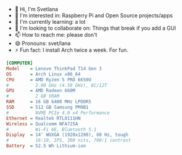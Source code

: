 - 👋 Hi, I'm Svetlana
- 👀 I'm interested in: Raspberry Pi and Open Source projects/apps
- 🌱 I'm currently learning: a lot
- 💞️ I'm looking to collaborate on: Things that break if you add a GUI
- 📫 How to reach me: please don't
- 😄 Pronouns: svet/lana
- ⚡ Fun fact: I install Arch twice a week. For fun.

```ini
[COMPUTER]
Model    = Lenovo ThinkPad T14 Gen 3
OS       = Arch Linux x86_64
CPU      = AMD Ryzen 5 PRO 6650U
#          2.90 GHz (4.59 GHz), 6C/12T
GPU      = AMD Radeon 660M
#          2 GB VRAM
RAM      = 16 GB 6400 MHz LPDDR5
SSD      = 512 GB Samsung PM9B1
#          NVME PCIe 4.0 x4 Performance
Ethernet = Realtek RTL8111HN
Wireless = Qualcomm NFA725A
#          Wi-Fi 6E, Bluetooth 5.1
Display  = 14″ WUXGA (1920x1200), 60 Hz, tough
#          16:10, IPS, 300 nits, 700:1 contrast
Battery  = 52.5 Wh Lithium-ion
```

<!---
svetixoxo/svetixoxo is a ✨ special ✨ repository because its `README.md` (this file) appears on your GitHub profile.
You can click the Preview link to take a look at your changes.
--->
